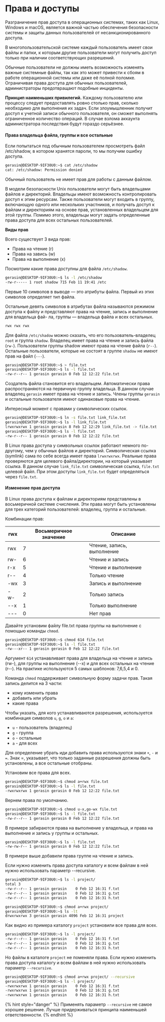 # Права и доступы

Разграничение прав доступа в операционных системах, таких как Linux, Windows и macOS, является важной частью обеспечения безопасности системы и защиты данных пользователей от несанкционированного доступа.

В многопользовательской системе каждый пользователь имеет свои файлы и папки, к которым другие пользователи могут получить доступ только при наличии соответствующих разрешений.

Обычные пользователи не должны иметь возможность изменять важные системные файлы, так как это может привести к сбоям в работе операционной системы или даже её полной поломке. Ограничивая права доступа для обычных пользователей, администраторы предотвращают подобные инциденты.

**Принцип наименьших привилегий.** Каждому пользователю или процессу следует предоставлять ровно столько прав, сколько необходимо для выполнения их задач. Если злоумышленник получит доступ к учетной записи обычного пользователя, он сможет выполнять ограниченное количество операций. В случае взлома аккаунта администратора последствия будут гораздо серьёзнее.

#### Права владельца файла, группы и все остальные

Если попытаться под обычным пользователем просмотреть файл /etc/shadow, в котором хранятся пароли, то мы получим ошибку доступа.

```bash
gerasin@DESKTOP-9IF30U0:~$ cat /etc/shadow
cat: /etc/shadow: Permission denied
```

Обычный пользователь не имеет прав для работы с данным файлом.

В модели безопасности Unix пользователи могут быть владельцами файлов и директорий. Владельцы имеют возможность контролировать доступ к этим ресурсам. Также пользователи могут входить в группу, включающую одного или нескольких участников, и получать доступ к файлам и директориям на основе прав, установленных владельцем для этой группы. Помимо этого, владельцы могут задать определенные права доступа для всех остальных пользователей.

**Виды прав**

Всего существует 3 вида прав:

* Права на чтение (r)
* Права на завись (w)
* Права на выполнение (x)

Посмотрим какие права доступны для файла `/etc/shadow`.

```bash
gerasin@DESKTOP-9IF30U0:~$ ls -l /etc/shadow
-rw-r----- 1 root shadow 715 Feb 11 19:41 /etc
```

Первые 10 символов в выводе — это атрибуты файла. Первый из этих символов определяет тип файла.

Остальные девять символов в атрибутах файла называются режимом доступа к файлу и представляют права на чтение, запись и выполнение для владельца фай- ла, группы — владельца файла и всех остальных.

```bash
rwx rwx rwx
```

Для файла `/etc/shadow` можно сказать, что его пользователь-владелец `root` и группа `shadow`. Владелец имеет права на чтение и запись файла (`rw-`). Пользователи группы shadow имеют права на чтение файла (`r--`). Остальные пользователи, которые не состоят в группе `shadow` не имеют прав на файл (`---`).

```bash
gerasin@DESKTOP-9IF30U0:~$ > file.txt
gerasin@DESKTOP-9IF30U0:~$ ls -l file.txt
-rw-r--r-- 1 gerasin gerasin 0 Feb 12 12:22 file.txt
```

Создатель файла становится его владельцем. Автоматически права распространяются на первичную группу владельца. В данном случае владелец `gerasin` имеет права на чтение и запись. Члены группы `gerasin` и остальные пользователя имеют одинаковые права на чтение.

Интересный момент с правами у символических ссылок.

```bash
gerasin@DESKTOP-9IF30U0:~$ ln -s file.txt link_file.txt
gerasin@DESKTOP-9IF30U0:~$ ls -l link_file.txt
lrwxrwxrwx 1 gerasin gerasin 8 Feb 12 12:29 link_file.txt -> file.txt
gerasin@DESKTOP-9IF30U0:~$ ls -l file.txt
-rw-r--r-- 1 gerasin gerasin 0 Feb 12 12:22 file.txt
```

В Linux права доступа у символьных ссылок работают немного по-другому, чем у обычных файлов и директорий. Символическая ссылка (symlink) сама по себе всегда имеет права `lrwxrwxrwx`. Реальные права проверяются для целевого файла/директории, на который указывает ссылка. В данном случае `link_file.txt` символическая ссылка, `file.txt` целевой файл. При этом доступы `link_file.txt` будет определяться через `file.txt`.

#### Изменение прав доступа

В Linux права доступа к файлам и директориям представлены в восьмеричной системе счисления. Эти права могут быть установлены для трех категорий пользователей: владелец, группа и остальные.

Комбинации прав:

| rwx | Восьмеричное значение | Описание                   |
| --- | --------------------- | -------------------------- |
| rwx | 7                     | Чтение, запись, выполнение |
| rw- | 6                     | Чтение и запись            |
| r-x | 5                     | Чтение и выполнение        |
| r-- | 4                     | Только чтение              |
| -wx | 3                     | Запись и выполнение        |
| -w- | 2                     | Только запись              |
| --x | 1                     | Только выполнение          |
| --- | 0                     | Нет прав                   |

Давайте установим файлу file.txt права группы на выполнение с помощью команды `chmod`.

```bash
gerasin@DESKTOP-9IF30U0:~$ chmod 614 file.txt
gerasin@DESKTOP-9IF30U0:~$ ls -l file.txt
-rw---xr-- 1 gerasin gerasin 0 Feb 12 12:22 file.txt
```

Аргумент `614` устанавливает права для владельца на чтение и запись (rw-), для группы на выполнение (--x) и для всех остальных на чтение (r--). На практике используются 5 самых шаблонов: 7,6,5,4 и 0.

Команда `chmod` поддерживает символьную форму задачи прав. Такая запись делится на 3 части:

* кому изменить права
* добавить или убрать
* какие права

Чтобы указать, для кого устанавливаются разрешения, используется комбинация символов `u`, `g`, `o` и `a`:

* `u` - пользователь (владелец)
* `g` - группа
* `o` - остальные
* `a` - для всех

Для определение убрать иди добавить права используются знаки `+`, `-` и `=`. Знак =, указывает, что только заданные разрешения должны быть установлены, а все остальные отобраны.

Установим все права для всех.

```bash
gerasin@DESKTOP-9IF30U0:~$ chmod a+rwx file.txt
gerasin@DESKTOP-9IF30U0:~$ ls -l file.txt
-rwxrwxrwx 1 gerasin gerasin 0 Feb 12 12:22 file.txt
```

Вернем права по умолчанию.

```bash
gerasin@DESKTOP-9IF30U0:~$ chmod u-x,go-wx file.txt
gerasin@DESKTOP-9IF30U0:~$ ls -l file.txt
-rw-r--r-- 1 gerasin gerasin 0 Feb 12 12:22 file.txt
```

В примере забираются права на выполнение у владельца, и права на выполнение и запись у группы и остальных.

```bash
gerasin@DESKTOP-9IF30U0:~$ ls -l file.txt
-rw-rw-r-- 1 gerasin gerasin 0 Feb 12 12:22 file.txt

```

В примере выше добавили права группе на чтение и запись.

Если нужно изменить права доступа каталогу и всем файлам в ней нужно использовать параметр --recursive.

```bash
gerasin@DESKTOP-9IF30U0:~$ ls -l project/
total 3
-rw-r--r-- 1 gerasin gerasin    0 Feb 12 16:31 f.txt
-rw-r--r-- 1 gerasin gerasin    0 Feb 12 16:31 g.txt
-rw-r--r-- 1 gerasin gerasin    0 Feb 12 16:31 h.txt
```

```bash
gerasin@DESKTOP-9IF30U0:~$ chmod a+rwx project/
gerasin@DESKTOP-9IF30U0:~$ ls -lt
drwxrwxrwx 3 gerasin gerasin 4096 Feb 12 16:31 project
```

Как видно из примера каталогу `project` установили все права для всех.

```bash
gerasin@DESKTOP-9IF30U0:~$ ls -l project/
-rw-r--r-- 1 gerasin gerasin    0 Feb 12 16:31 f.txt
-rw-r--r-- 1 gerasin gerasin    0 Feb 12 16:31 g.txt
-rw-r--r-- 1 gerasin gerasin    0 Feb 12 16:31 h.txt
```

Но файлы в каталоге `project` не поменяли права. Если нужно изменить права доступа каталогу и всем файлам в ней нужно использовать параметр `--recursive`.

```bash
gerasin@DESKTOP-9IF30U0:~$ chmod a+rwx project/ --recursive
gerasin@DESKTOP-9IF30U0:~$ ls -l project/
-rwxrwxrwx 1 gerasin gerasin    0 Feb 12 16:31 f.txt
-rwxrwxrwx 1 gerasin gerasin    0 Feb 12 16:31 g.txt
-rwxrwxrwx 1 gerasin gerasin    0 Feb 12 16:31 h.txt
```

{% hint style="danger" %}
Применять параметр `--recursive` не самое хорошее решение. Лучше придерживаться принципа наименьшей ответственности.
{% endhint %}

